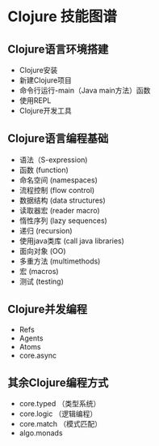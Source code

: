 # Clojure 技能图谱

## Clojure语言环境搭建
   - Clojure安装
   - 新建Clojure项目
   - 命令行运行-main（Java main方法）函数
   - 使用REPL
   - Clojure开发工具

## Clojure语言编程基础
   - 语法（S-expression)
   - 函数 (function)
   - 命名空间 (namespaces)
   - 流程控制 (flow control)
   - 数据结构 (data structures)
   - 读取器宏 (reader macro)
   - 惰性序列 (lazy sequences)
   - 递归 (recursion)
   - 使用java类库 (call java libraries)
   - 面向对象 (OO)
   - 多重方法 (multimethods)
   - 宏 (macros)
   - 测试 (testing)

## Clojure并发编程
   - Refs
   - Agents
   - Atoms
   - core.async

## 其余Clojure编程方式
   - core.typed （类型系统）
   - core.logic （逻辑编程）
   - core.match （模式匹配）
   - algo.monads


